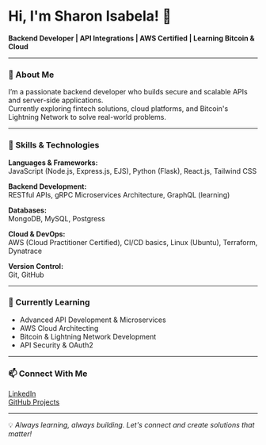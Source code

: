 # Hi, I'm Sharon Isabela! 👋

**Backend Developer | API Integrations | AWS Certified | Learning Bitcoin & Cloud**

---

### 🚀 About Me
I’m a passionate backend developer who builds secure and scalable APIs and server-side applications.  
Currently exploring fintech solutions, cloud platforms, and Bitcoin's Lightning Network to solve real-world problems.

---


### 🔧 Skills & Technologies
**Languages & Frameworks:**  
JavaScript (Node.js, Express.js, EJS), Python (Flask), React.js, Tailwind CSS

**Backend Development:**  
RESTful APIs, gRPC Microservices Architecture, GraphQL (learning)

**Databases:**  
MongoDB, MySQL, Postgress

**Cloud & DevOps:**  
AWS (Cloud Practitioner Certified), CI/CD basics, Linux (Ubuntu), Terraform, Dynatrace

**Version Control:**  
Git, GitHub

---

### 🌱 Currently Learning
- Advanced API Development & Microservices
- AWS Cloud Architecting
- Bitcoin & Lightning Network Development
- API Security & OAuth2

---
### 📫 Connect With Me
[LinkedIn](https://www.linkedin.com/in/sharon-isabellah/)  
[GitHub Projects](https://github.com/isabell-ah?tab=repositories)  

---


💡 *Always learning, always building. Let's connect and create solutions that matter!* 
